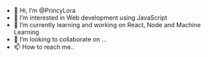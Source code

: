 - 👋 Hi, I’m @PrincyLora
- 👀 I’m interested in  Web development using JavaScript
- 🌱 I’m currently learning and working on React, Node and Machine Learning
- 💞️ I’m looking to collaborate on ...
- 📫 How to reach me..

<!---
PrincyLora/PrincyLora is a ✨ special ✨ repository because its `README.md` (this file) appears on your GitHub profile.
You can click the Preview link to take a look at your changes.
--->
